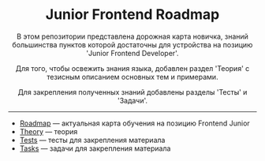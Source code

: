 <div align="center">

# Junior Frontend Roadmap

В этом репозитории представлена дорожная карта новичка, знаний большинства пунктов которой достаточны для устройства на позицию 'Junior Frontend Developer'.

Для того, чтобы освежить знания языка, добавлен раздел 'Теория' с тезисным описанием основных тем и примерами.

Для закрепления полученных знаний добавлены разделы 'Тесты' и 'Задачи'.

</div>

---

* [Roadmap](./roadmap/README.md) — актуальная карта обучения на позицию Frontend Junior
* [Theory](./theory/README.md) — теория
* [Tests](./tests/README.md) — тесты для закрепления материала
* [Tasks](./tasks/README.md) — задачи для закрепления материала
